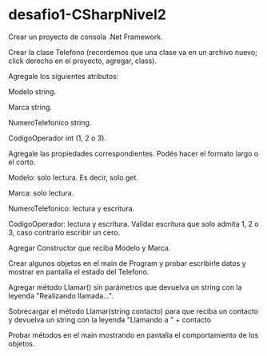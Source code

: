 ﻿# desafio1-CSharpNivel2
Crear un proyecto de consola .Net Framework.

Crear la clase Telefono (recordemos que una clase va en un archivo nuevo; click derecho en el proyecto, agregar, class).

Agregale los siguientes atributos:

Modelo string.

Marca string.

NumeroTelefonico string.

CodigoOperador int (1, 2 o 3).

Agregale las propiedades correspondientes. Podés hacer el formato largo o el corto.

Modelo: solo lectura. Es decir, solo get.

Marca: solo lectura.

NumeroTelefonico: lectura y escritura.

CodigoOperador: lectura y escritura. Validar escritura que solo admita 1, 2 o 3, caso contrario escribir un cero.

Agregar Constructor que reciba Modelo y Marca.

Crear algunos objetos en el main de Program y probar escribirle datos y mostrar en pantalla el estado del Telefono.

Agregar método Llamar() sin parámetros que devuelva un string con la leyenda "Realizando llamada...".

Sobrecargar el método Llamar(string contacto) para que reciba un contacto y devuelva un string con la leyenda "Llamando a " + contacto

Probar métodos en el main mostrando en pantalla el comportamiento de los objetos.

